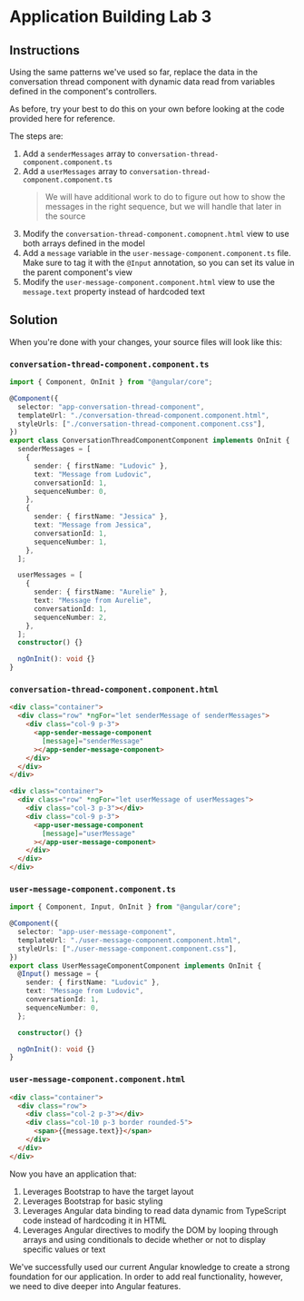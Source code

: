 # Application Building Lab 3

## Instructions

Using the same patterns we've used so far, replace the data in the conversation
thread component with dynamic data read from variables defined in the
component's controllers.

As before, try your best to do this on your own before looking at the code
provided here for reference.

The steps are:

1. Add a `senderMessages` array to `conversation-thread-component.component.ts`
2. Add a `userMessages` array to `conversation-thread-component.component.ts`
   > We will have additional work to do to figure out how to show the messages
   > in the right sequence, but we will handle that later in the source
3. Modify the `conversation-thread-component.comopnent.html` view to use both
   arrays defined in the model
4. Add a `message` variable in the `user-message-component.component.ts` file.
   Make sure to tag it with the `@Input` annotation, so you can set its value in
   the parent component's view
5. Modify the `user-message-component.component.html` view to use the
   `message.text` property instead of hardcoded text

## Solution

When you're done with your changes, your source files will look like this:

### `conversation-thread-component.component.ts`

```typescript
import { Component, OnInit } from "@angular/core";

@Component({
  selector: "app-conversation-thread-component",
  templateUrl: "./conversation-thread-component.component.html",
  styleUrls: ["./conversation-thread-component.component.css"],
})
export class ConversationThreadComponentComponent implements OnInit {
  senderMessages = [
    {
      sender: { firstName: "Ludovic" },
      text: "Message from Ludovic",
      conversationId: 1,
      sequenceNumber: 0,
    },
    {
      sender: { firstName: "Jessica" },
      text: "Message from Jessica",
      conversationId: 1,
      sequenceNumber: 1,
    },
  ];

  userMessages = [
    {
      sender: { firstName: "Aurelie" },
      text: "Message from Aurelie",
      conversationId: 1,
      sequenceNumber: 2,
    },
  ];
  constructor() {}

  ngOnInit(): void {}
}
```

### `conversation-thread-component.component.html`

```html
<div class="container">
  <div class="row" *ngFor="let senderMessage of senderMessages">
    <div class="col-9 p-3">
      <app-sender-message-component
        [message]="senderMessage"
      ></app-sender-message-component>
    </div>
  </div>
</div>

<div class="container">
  <div class="row" *ngFor="let userMessage of userMessages">
    <div class="col-3 p-3"></div>
    <div class="col-9 p-3">
      <app-user-message-component
        [message]="userMessage"
      ></app-user-message-component>
    </div>
  </div>
</div>
```

### `user-message-component.component.ts`

```typescript
import { Component, Input, OnInit } from "@angular/core";

@Component({
  selector: "app-user-message-component",
  templateUrl: "./user-message-component.component.html",
  styleUrls: ["./user-message-component.component.css"],
})
export class UserMessageComponentComponent implements OnInit {
  @Input() message = {
    sender: { firstName: "Ludovic" },
    text: "Message from Ludovic",
    conversationId: 1,
    sequenceNumber: 0,
  };

  constructor() {}

  ngOnInit(): void {}
}
```

### `user-message-component.component.html`

```html
<div class="container">
  <div class="row">
    <div class="col-2 p-3"></div>
    <div class="col-10 p-3 border rounded-5">
      <span>{{message.text}}</span>
    </div>
  </div>
</div>
```

Now you have an application that:

1. Leverages Bootstrap to have the target layout
2. Leverages Bootstrap for basic styling
3. Leverages Angular data binding to read data dynamic from TypeScript code
   instead of hardcoding it in HTML
4. Leverages Angular directives to modify the DOM by looping through arrays and
   using conditionals to decide whether or not to display specific values or
   text

We've successfully used our current Angular knowledge to create a strong
foundation for our application. In order to add real functionality, however, we
need to dive deeper into Angular features.
